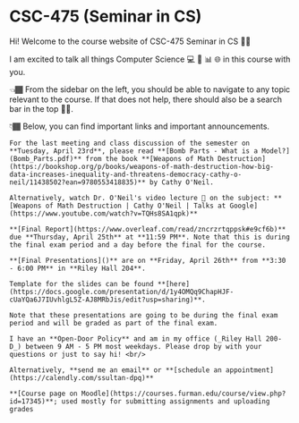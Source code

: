 # CSC-475 (Seminar in CS)

Hi! Welcome to the course website of CSC-475 Seminar in CS 👋🏾

I am excited to talk all things Computer Science 💻 🤖 📊 🌐 in this course with you.

👈🏾 From the sidebar on the left, you should be able to navigate to any topic relevant to the course. If that does not help, there should also be a search bar in the top ☝🏾.

👇🏾 Below, you can find important links and important announcements.

```{important}
For the last meeting and class discussion of the semester on **Tuesday, April 23rd**, please read **[Bomb Parts - What is a Model?](Bomb_Parts.pdf)** from the book **[Weapons of Math Destruction](https://bookshop.org/p/books/weapons-of-math-destruction-how-big-data-increases-inequality-and-threatens-democracy-cathy-o-neil/11438502?ean=9780553418835)** by Cathy O'Neil. 

Alternatively, watch Dr. O'Neil's video lecture 🎥 on the subject: **[Weapons of Math Destruction | Cathy O'Neil | Talks at Google](https://www.youtube.com/watch?v=TQHs8SA1qpk)**
```


```{important}
**[Final Report](https://www.overleaf.com/read/zncrzrtqppsk#e9cf6b)** due **Thursday, April 25th** at **11:59 PM**. Note that this is during the final exam period and a day before the final for the course. 
```

```{important}
**[Final Presentations]()** are on **Friday, April 26th** from **3:30 - 6:00 PM** in **Riley Hall 204**. 

Template for the slides can be found **[here](https://docs.google.com/presentation/d/1y4OMQq9ChapHJF-cUaYQa6J7IUvhlgL5Z-AJ8MRbJis/edit?usp=sharing)**.

Note that these presentations are going to be during the final exam period and will be graded as part of the final exam. 
```

```{tip}
I have an **Open-Door Policy** and am in my office (_Riley Hall 200-D_) between 9 AM - 5 PM most weekdays. Please drop by with your questions or just to say hi! <br/>

Alternatively, **send me an email** or **[schedule an appointment](https://calendly.com/ssultan-dpq)** 
```

```{seealso}
**[Course page on Moodle](https://courses.furman.edu/course/view.php?id=17345)**; used mostly for submitting assignments and uploading grades
```